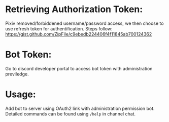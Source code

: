 # Retrieving Authorization Token:
Pixiv removed/forbiddened username/password access, we then choose to use refresh token for authentification.
Steps follow: https://gist.github.com/ZipFile/c9ebedb224406f4f11845ab700124362

# Bot Token:
Go to discord developer portal to access bot token with administration previledge.

# Usage:
Add bot to server using OAuth2 link with administration permission bot.
Detailed commands can be found using `/help` in channel chat.
